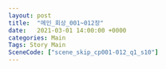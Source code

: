 ```yaml
---
layout: post
title:  "메인_회상_001~012장"
date:   2021-03-01 14:00:00 +0000
categories: Main
Tags: Story Main
SceneCode: ["scene_skip_cp001-012_q1_s10"]
---
```

